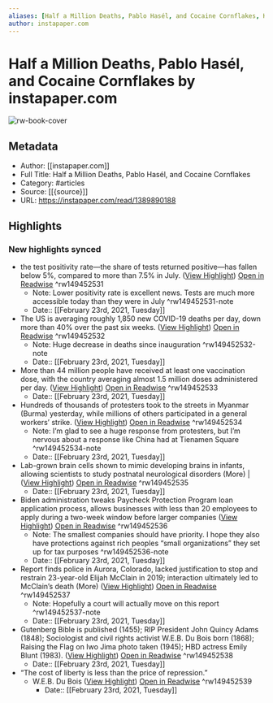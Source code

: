 ```yaml
---
aliases: [Half a Million Deaths, Pablo Hasél, and Cocaine Cornflakes, Half a Million Deaths, Pablo Hasél, and Cocaine Cornflakes]
author: instapaper.com
---
```

# Half a Million Deaths, Pablo Hasél, and Cocaine Cornflakes by instapaper.com

![rw-book-cover](https://readwise-assets.s3.amazonaws.com/static/images/article2.74d541386bbf.png)

## Metadata
- Author: [[instapaper.com]]
- Full Title: Half a Million Deaths, Pablo Hasél, and Cocaine Cornflakes
- Category: #articles
- Source: [[{source}]]
- URL: https://instapaper.com/read/1389890188

## Highlights
### New highlights synced
- the test positivity rate—the share of tests returned positive—has fallen below 5%, compared to more than 7.5% in July. ([View Highlight](https://instapaper.com/read/1389890188/15608924)) [Open in Readwise](https://readwise.io/open/149452531) ^rw149452531
    - Note: Lower positivity rate is excellent news. Tests are much more accessible today than they were in July ^rw149452531-note
    - Date:: [[February 23rd, 2021, Tuesday]]
- The US is averaging roughly 1,850 new COVID-19 deaths per day, down more than 40% over the past six weeks. ([View Highlight](https://instapaper.com/read/1389890188/15608935)) [Open in Readwise](https://readwise.io/open/149452532) ^rw149452532
    - Note: Huge decrease in deaths since inauguration ^rw149452532-note
    - Date:: [[February 23rd, 2021, Tuesday]]
- More than 44 million people have received at least one vaccination dose, with the country averaging almost 1.5 million doses administered per day. ([View Highlight](https://instapaper.com/read/1389890188/15608940)) [Open in Readwise](https://readwise.io/open/149452533) ^rw149452533
    - Date:: [[February 23rd, 2021, Tuesday]]
- Hundreds of thousands of protesters took to the streets in Myanmar (Burma) yesterday, while millions of others participated in a general workers’ strike. ([View Highlight](https://instapaper.com/read/1389890188/15608949)) [Open in Readwise](https://readwise.io/open/149452534) ^rw149452534
    - Note: I’m glad to see a huge response from protesters, but I’m nervous about a response like China had at Tienamen Square ^rw149452534-note
    - Date:: [[February 23rd, 2021, Tuesday]]
- Lab-grown brain cells shown to mimic developing brains in infants, allowing scientists to study postnatal neurological disorders (More) | ([View Highlight](https://instapaper.com/read/1389890188/15608990)) [Open in Readwise](https://readwise.io/open/149452535) ^rw149452535
    - Date:: [[February 23rd, 2021, Tuesday]]
- Biden administration tweaks Paycheck Protection Program loan application process, allows businesses with less than 20 employees to apply during a two-week window before larger companies ([View Highlight](https://instapaper.com/read/1389890188/15608994)) [Open in Readwise](https://readwise.io/open/149452536) ^rw149452536
    - Note: The smallest companies should have priority. I hope they also have protections against rich peoples “small organizations” they set up for tax purposes ^rw149452536-note
    - Date:: [[February 23rd, 2021, Tuesday]]
- Report finds police in Aurora, Colorado, lacked justification to stop and restrain 23-year-old Elijah McClain in 2019; interaction ultimately led to McClain’s death (More) ([View Highlight](https://instapaper.com/read/1389890188/15609000)) [Open in Readwise](https://readwise.io/open/149452537) ^rw149452537
    - Note: Hopefully a court will actually move on this report ^rw149452537-note
    - Date:: [[February 23rd, 2021, Tuesday]]
- Gutenberg Bible is published (1455); RIP President John Quincy Adams (1848); Sociologist and civil rights activist W.E.B. Du Bois born (1868); Raising the Flag on Iwo Jima photo taken (1945); HBD actress Emily Blunt (1983). ([View Highlight](https://instapaper.com/read/1389890188/15609027)) [Open in Readwise](https://readwise.io/open/149452538) ^rw149452538
    - Date:: [[February 23rd, 2021, Tuesday]]
- “The cost of liberty is less than the price of repression.”
  - W.E.B. Du Bois ([View Highlight](https://instapaper.com/read/1389890188/15609030)) [Open in Readwise](https://readwise.io/open/149452539) ^rw149452539
    - Date:: [[February 23rd, 2021, Tuesday]]

